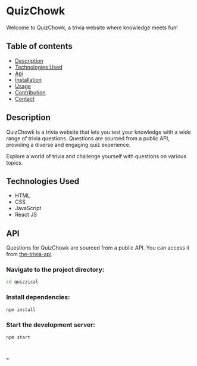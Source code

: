 # QuizChowk

Welcome to QuizChowk, a trivia website where knowledge meets fun!



## Table of contents

- [Description](#description)
- [Technologies Used](#technologies-used)
- [Api](#api)
- [Installation](#installation)
- [Usage](#usage)
- [Contribution](#contribution)
- [Contact](#contact)

## Description

QuizChowk is a trivia website that lets you test your knowledge with a wide range of trivia questions. Questions are sourced from a public API, providing a diverse and engaging quiz experience.

Explore a world of trivia and challenge yourself with questions on various topics.

## Technologies Used

- HTML
- CSS
- JavaScript
- React JS

## API

Questions for QuizChowk are sourced from a public API. You can access it from [the-trivia-api](https://the-trivia-api.com).




### Navigate to the project directory:

```bash
cd quizzical
```

### Install dependencies:

```bash
npm install
```

### Start the development server:

```bash
npm start



=

